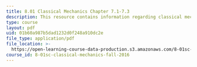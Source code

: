 ```yaml
---
title: 8.01 Classical Mechanics Chapter 7.1-7.3
description: This resource contains information regarding classical mechanics.
type: course
layout: pdf
uid: 01b60a987b5dad1232d0f248a910dc2e
file_type: application/pdf
file_location: >-
  https://open-learning-course-data-production.s3.amazonaws.com/8-01sc-classical-mechanics-fall-2016/01b60a987b5dad1232d0f248a910dc2e_MIT8_01F16_chapter7.1_7.3.pdf
course_id: 8-01sc-classical-mechanics-fall-2016
---
```

